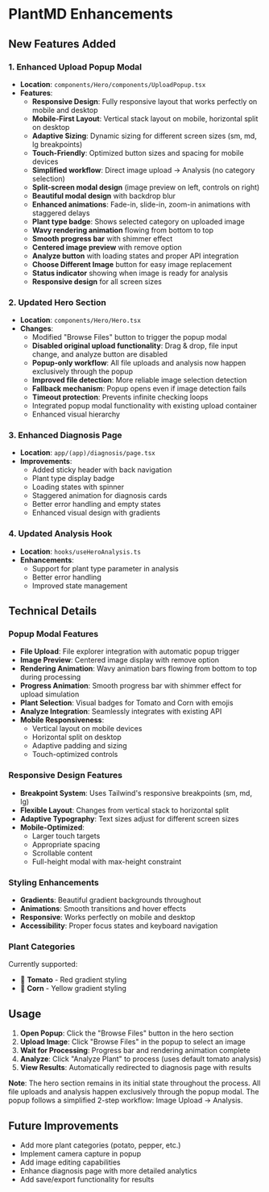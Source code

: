 # PlantMD Enhancements

## New Features Added

### 1. Enhanced Upload Popup Modal
- **Location**: `components/Hero/components/UploadPopup.tsx`
- **Features**:
  - **Responsive Design**: Fully responsive layout that works perfectly on mobile and desktop
  - **Mobile-First Layout**: Vertical stack layout on mobile, horizontal split on desktop
  - **Adaptive Sizing**: Dynamic sizing for different screen sizes (sm, md, lg breakpoints)
  - **Touch-Friendly**: Optimized button sizes and spacing for mobile devices
  - **Simplified workflow**: Direct image upload → Analysis (no category selection)
  - **Split-screen modal design** (image preview on left, controls on right)
  - **Beautiful modal design** with backdrop blur
  - **Enhanced animations**: Fade-in, slide-in, zoom-in animations with staggered delays
  - **Plant type badge**: Shows selected category on uploaded image
  - **Wavy rendering animation** flowing from bottom to top
  - **Smooth progress bar** with shimmer effect
  - **Centered image preview** with remove option
  - **Analyze button** with loading states and proper API integration
  - **Choose Different Image** button for easy image replacement
  - **Status indicator** showing when image is ready for analysis
  - **Responsive design** for all screen sizes

### 2. Updated Hero Section
- **Location**: `components/Hero/Hero.tsx`
- **Changes**:
  - Modified "Browse Files" button to trigger the popup modal
  - **Disabled original upload functionality**: Drag & drop, file input change, and analyze button are disabled
  - **Popup-only workflow**: All file uploads and analysis now happen exclusively through the popup
  - **Improved file detection**: More reliable image selection detection
  - **Fallback mechanism**: Popup opens even if image detection fails
  - **Timeout protection**: Prevents infinite checking loops
  - Integrated popup modal functionality with existing upload container
  - Enhanced visual hierarchy

### 3. Enhanced Diagnosis Page
- **Location**: `app/(app)/diagnosis/page.tsx`
- **Improvements**:
  - Added sticky header with back navigation
  - Plant type display badge
  - Loading states with spinner
  - Staggered animation for diagnosis cards
  - Better error handling and empty states
  - Enhanced visual design with gradients

### 4. Updated Analysis Hook
- **Location**: `hooks/useHeroAnalysis.ts`
- **Enhancements**:
  - Support for plant type parameter in analysis
  - Better error handling
  - Improved state management

## Technical Details

### Popup Modal Features
- **File Upload**: File explorer integration with automatic popup trigger
- **Image Preview**: Centered image display with remove option
- **Rendering Animation**: Wavy animation bars flowing from bottom to top during processing
- **Progress Animation**: Smooth progress bar with shimmer effect for upload simulation
- **Plant Selection**: Visual badges for Tomato and Corn with emojis
- **Analyze Integration**: Seamlessly integrates with existing API
- **Mobile Responsiveness**: 
  - Vertical layout on mobile devices
  - Horizontal split on desktop
  - Adaptive padding and sizing
  - Touch-optimized controls

### Responsive Design Features
- **Breakpoint System**: Uses Tailwind's responsive breakpoints (sm, md, lg)
- **Flexible Layout**: Changes from vertical stack to horizontal split
- **Adaptive Typography**: Text sizes adjust for different screen sizes
- **Mobile-Optimized**: 
  - Larger touch targets
  - Appropriate spacing
  - Scrollable content
  - Full-height modal with max-height constraint

### Styling Enhancements
- **Gradients**: Beautiful gradient backgrounds throughout
- **Animations**: Smooth transitions and hover effects
- **Responsive**: Works perfectly on mobile and desktop
- **Accessibility**: Proper focus states and keyboard navigation

### Plant Categories
Currently supported:
- 🍅 **Tomato** - Red gradient styling
- 🌽 **Corn** - Yellow gradient styling

## Usage

1. **Open Popup**: Click the "Browse Files" button in the hero section
2. **Upload Image**: Click "Browse Files" in the popup to select an image
3. **Wait for Processing**: Progress bar and rendering animation complete
4. **Analyze**: Click "Analyze Plant" to process (uses default tomato analysis)
5. **View Results**: Automatically redirected to diagnosis page with results

**Note**: The hero section remains in its initial state throughout the process. All file uploads and analysis happen exclusively through the popup modal. The popup follows a simplified 2-step workflow: Image Upload → Analysis.

## Future Improvements

- Add more plant categories (potato, pepper, etc.)
- Implement camera capture in popup
- Add image editing capabilities
- Enhance diagnosis page with more detailed analytics
- Add save/export functionality for results 